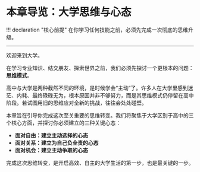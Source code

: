 # 本章导览：大学思维与心态

!!! declaration "核心前提"
    在你学习任何技能之前，必须先完成一次彻底的思维升级。

---

欢迎来到大学。

在学习专业知识、结交朋友、探索世界之前，我们必须先探讨一个更根本的问题：**思维模式**。

高中与大学是两种截然不同的环境，是时候学会“主动”了。许多人在大学里感到迷茫、内耗、最终碌碌无为，根本原因并非不够努力，而是其思维模式仍停留在高中阶段。若试图用旧的思维应对全新的挑战，往往会处处碰壁。

本章旨在引导你完成这次至关重要的思维转变。我们将聚焦于大学区别于高中的三个核心方面，并探讨你必须建立的三种关键心态：

*   **面对自由：建立主动选择的心态**
*   **面对关系：建立为自己负全责的心态**
*   **面对机会：建立主动争取的心态**

完成这次思维转变，是开启高效、自主的大学生活的第一步，也是最关键的一步。
